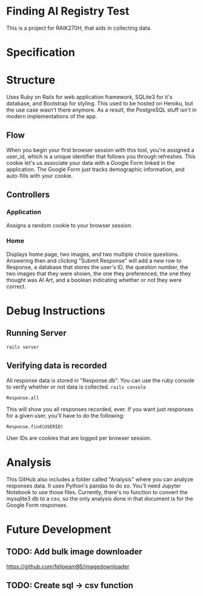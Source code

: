 # Finding AI Registry Test
This is a project for RAIK270H, that aids in collecting data. 

# Specification


# Structure
Uses Ruby on Rails for web application framework, SQLite3 for it's database, and Bootstrap for styling. This used to be hosted on Heroku, but the use case wasn't there anymore. As a result, the PostgreSQL stuff isn't in modern implementations of the app.
## Flow
When you begin your first browser session with this tool, you're assigned a user_id, which is a unique identifier that follows you through refreshes. This cookie let's us associate your data with a Google Form linked in the application. The Google Form just tracks demographic information, and auto-fills with your cookie. 
## Controllers
### Application
Assigns a random cookie to your browser session. 
### Home
Displays home page, two images, and two multiple choice questions. Answering then and clicking "Submit Response" will add a new row to Response, a database that stores the user's ID, the question number, the two images that they were shown, the one they preferenced, the one they thought was AI Art, and a boolean indicating whether or not they were correct. 

# Debug Instructions
## Running Server
`rails server` 
## Verifying data is recorded
All response data is stored in "Response.db". You can use the ruby console to verify whether or not data is collected. 
`rails console`

`Response.all`

This will show you all responses recorded, ever. If you want just responses for a given user, you'll have to do the following:

`Response.find(USERID)`

User IDs are cookies that are logged per browser session. 

# Analysis
This GitHub also includes a folder called "Analysis" where you can analyze responses data. It uses Python's pandas to do so. You'll need Jupyter Notebook to use those files. Currently, there's no function to convert the mysqlite3 db to a csv, so the only analysis done in that document is for the Google Form responses. 
# Future Development
## TODO: Add bulk image downloader
https://github.com/felipeam86/imagedownloader
## TODO: Create sql -> csv function